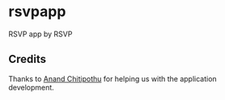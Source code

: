 # rsvpapp
RSVP app by RSVP

## Credits
Thanks to [Anand Chitipothu](https://twitter.com/anandology) for helping us with the application development. 
